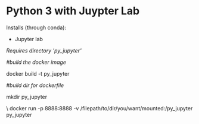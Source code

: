 # Python 3 with Juypter Lab 

Installs (through conda):

- Jupyter lab 


*Requires directory 'py_jupyter'*

*#build the docker image*

docker build -t py_jupyter

*#build dir for dockerfile*

mkdir py_jupyter





\ 
docker run -p 8888:8888 -v /filepath/to/dir/you/want/mounted:/py_jupyter py_jupyter

